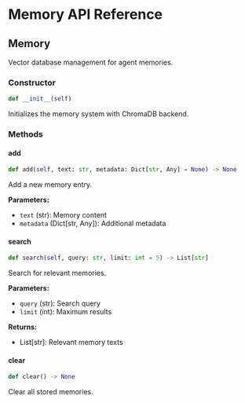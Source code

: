 # Memory API Reference

## Memory

Vector database management for agent memories.

### Constructor

```python
def __init__(self)
```

Initializes the memory system with ChromaDB backend.

### Methods

#### add
```python
def add(self, text: str, metadata: Dict[str, Any] = None) -> None
```

Add a new memory entry.

**Parameters:**
- `text` (str): Memory content
- `metadata` (Dict[str, Any]): Additional metadata

#### search
```python
def search(self, query: str, limit: int = 5) -> List[str]
```

Search for relevant memories.

**Parameters:**
- `query` (str): Search query
- `limit` (int): Maximum results

**Returns:**
- List[str]: Relevant memory texts

#### clear
```python
def clear() -> None
```

Clear all stored memories.